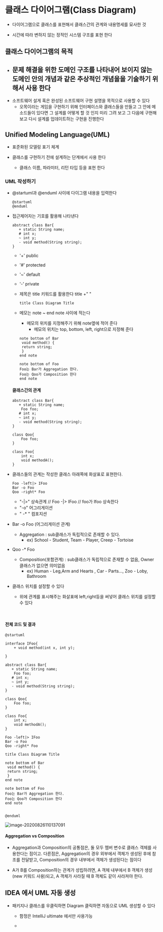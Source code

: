 # 클래스 다이어그램(Class Diagram)

- 다이어그램으로 클래스를 표현해서 클래스간의 관계와 내용명세를 묘사한 것

- 시간에 따라 변하지 않는 정적인 시스템 구조를 표현 한다

## 클래스 다이어그램의 목적

- 문제 해결을 위한 도메인 구조를 나타내어 보이지 않는 도메인 안의 개념과 같은 추상적인 개념을을 기술하기 위해서 사용 한다
    - 
- 소프트웨어 설게 혹은 완성된 소프트웨어 구현 설명을 목적으로 사용할 수 있다
    - 오목이라는 게임을 구현하기 위해 인터페이스와 클래스들을 만들고 그 안에 메소드들이 있다면 그 설계를 어떻게 할 것 인지 미리 그려 보고 그 다음에 구현해 보고 다시 설계를 업데이트하는 구현을 진행한다

## Unified Modeling Language(UML)

- 표준화된 모델링 표기 체계

- 클래스를 구현하기 전에 설계하는 단계에서 사용 한다
    - 클래스 이름, 파라미터, 리턴 타입 등을 표현 한다

### UML 작성하기

- @startuml과 @enduml 사이에 다이그램 내용을 입력한다

    ```puml
    @startuml
    @enduml
    ```

    

- 접근제어자는 기호를 활용해 나타낸다

    ```puml
    abstract class Bar{
       + static String name;
       # int x;
       ~ int y;
       - void method(String string);
    }
    ```

    - '+' public
    - '#' protected
    - '~' default
    - '-' private

    

    - 제목은 title 키워드를 활용한다  title +" "

      ```puml
      title Class Diagram Title
      ```

      

    - 메모는 note ~ end note 사이에 적는다

      - 메모의 위치를 지정해주기 위해  note옆에 적어 준다
        - 메모의 위치는 top, bottom, left, right으로 지정해 준다

      ```puml
      note bottom of Bar
       void method() {
       return string;
       }
      end note
      
      note bottom of Foo
      Foo는 Bar가 Aggregation 한다.
      Foo는 Qoo가 Composition 한다
      end note
      ```

      

    #### 클래스간의 관계

    ```puml
    abstract class Bar{
       + static String name;
        Foo foo;
       # int x;
       ~ int y;
       - void method(String string);
    }
    
    class Qoo{
        Foo foo;
    }
    
    class Foo{
        int x;
        void methodA();
    }
    ```

- 클래스들의 관계는 작성한 클래스 아래쪽에  화살표로 표현한다.

  ```puml
  Foo -left|> IFoo
  Bar -o Foo
  Qoo -right* Foo
  ```

  - "-|>" 상속관계 // Foo -|> IFoo // foo가 Ifoo 상속한다
  - "-o" 어그리게이션
  - " -* " 컴포지션 

- Bar -o Foo (어그리게이션 관계)

  - Aggregation : sub클래스가 독립적으로 존재할 수 있다.
    - ex) School - Student, Team - Player, Creep - Tortoise

- Qoo -* Foo 

  - Composition(포함관계) : sub클래스가 독립적으로 존재할 수 없음, Owner 클래스가 없으면 의미없음
    - ex) Human - Leg,Arm and Hearts , Car - Parts..., Zoo - Loby, Bathroom


- 클래스 위치를 설정할 수 있다 


    - 위에 관계를 표시해주는 화살표에 left,right등을 써넣어 클래스 위치를 설정할 수 있다


​    

#### 전체 코드 및 결과

```puml
@startuml

interface IFoo{
    + void method(int x, int y);

}

abstract class Bar{
   + static String name;
    Foo foo;
   # int x;
   ~ int y;
   - void method(String string);
}

class Qoo{
    Foo foo;
}

class Foo{
    int x;
    void methodA();
}

Foo -left|> IFoo
Bar -o Foo
Qoo -right* Foo

title Class Diagram Title

note bottom of Bar
 void method() {
 return string;
 }
end note

note bottom of Foo
Foo는 Bar가 Aggregation 한다.
Foo는 Qoo가 Composition 한다
end note


@enduml
```



![image-20200826110137091](C:\Users\foevn\AppData\Roaming\Typora\typora-user-images\image-20200826110137091.png)



#### Aggregation vs Composition

- Aggregation과 Composition의 공통점은, 둘 모두 멤버 변수로 클래스 객체를 사용한다는 점이고. 다른점은, Aggregation의 경우 외부에서 객체가 생성된 후에 참조를 전달받고, Composition의 경우 내부에서 객체가 생성된다는 점이다

- A가 B를 Composition하는 관계가 성립하려면, A 객체 내부에서 B 객체가 생성(new 키워드 사용)되고, A 객체가 사라질 때 B 객체도 같이 사라져야 한다. 

  

## IDEA 에서 UML 자동 생성

- 패키지나 클래스를 우클릭하면 Diagram 클릭하면 자동으로 UML 생성할 수 있다
  
    - 함정은 IntelliJ ultimate 에서만 사용가능
    
    - 
    
      
